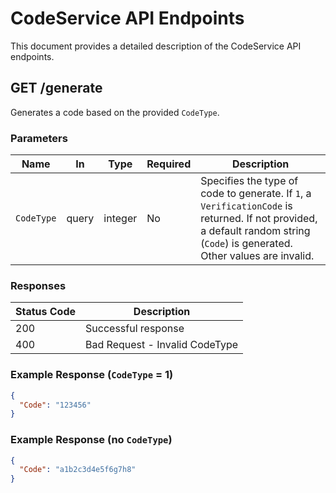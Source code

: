 # CodeService API Endpoints

This document provides a detailed description of the CodeService API endpoints.

## GET /generate

Generates a code based on the provided `CodeType`.

### Parameters

| Name       | In    | Type    | Required | Description                                                                                                                              |
| ---------- | ----- | ------- | -------- | ---------------------------------------------------------------------------------------------------------------------------------------- |
| `CodeType` | query | integer | No       | Specifies the type of code to generate. If `1`, a `VerificationCode` is returned. If not provided, a default random string (`Code`) is generated. Other values are invalid. |

### Responses

| Status Code | Description                  |
| ----------- | ---------------------------- |
| 200         | Successful response          |
| 400         | Bad Request - Invalid CodeType |

### Example Response (`CodeType` = 1)

```json
{
  "Code": "123456"
}
```

### Example Response (no `CodeType`)

```json
{
  "Code": "a1b2c3d4e5f6g7h8"
}
```
